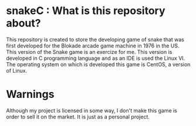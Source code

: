 # snakeC : What is this repository about?

This repository is created to store the developing game of snake that was first developed for the Blokade arcade game machine in 1976 in the US. This version of the Snake game is an exercize for me. This version is developed in C programming language and as an IDE is used the Linux VI. The operating system on which is developed this game is CentOS, a version of Linux.

# Warnings

Although my project is licensed in some way, I don't make this game is order to sell it on the market. It is just as a personal project.
